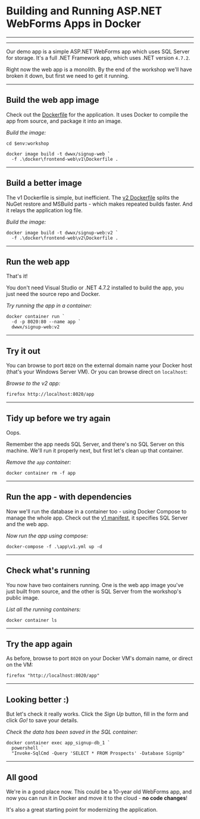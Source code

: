 ﻿# Building and Running ASP.NET WebForms Apps in Docker

---

<section data-background-image="/img/frontend/Slide1.png">

---

Our demo app is a simple ASP.NET WebForms app which uses SQL Server for storage. It's a full .NET Framework app, which uses .NET version `4.7.2`.

Right now the web app is a monolith. By the end of the workshop we'll have broken it down, but first we need to get it running.

---

## Build the web app image

Check out the [Dockerfile](./docker/frontend-web/v1/Dockerfile) for the application. It uses Docker to compile the app from source, and package it into an image.

_Build the image:_

```
cd $env:workshop

docker image build -t dwwx/signup-web `
  -f .\docker\frontend-web\v1\Dockerfile .
```

---

## Build a better image

The v1 Dockerfile is simple, but inefficient. The [v2 Dockerfile](./docker/frontend-web/v2/Dockerfile) splits the NuGet restore and MSBuild parts - which makes repeated builds faster. And it relays the application log file.

_Build the image:_

```
docker image build -t dwwx/signup-web:v2 `
  -f .\docker\frontend-web\v2\Dockerfile .
```

---

## Run the web app

That's it! 

You don't need Visual Studio or .NET 4.7.2 installed to build the app, you just need the source repo and Docker. 

_Try running the app in a container:_

```
docker container run `
  -d -p 8020:80 --name app `
  dwwx/signup-web:v2
```

---

## Try it out

You can browse to port `8020` on the external domain name your Docker host (that's your Windows Server VM). Or you can browse direct on `localhost`:

_Browse to the v2 app:_

```
firefox http://localhost:8020/app
```

---

## Tidy up before we try again

Oops. 

Remember the app needs SQL Server, and there's no SQL Server on this machine. We'll run it properly next, but first let's clean up that container. 

_Remove the `app` container:_

```
docker container rm -f app
```

---

## Run the app - with dependencies

Now  we'll run the database in a container too - using Docker Compose to manage the whole app. Check out the [v1 manifest](./app/v1.yml), it specifies SQL Server and the web app. 

_Now run the app using compose:_

```
docker-compose -f .\app\v1.yml up -d
```

---

## Check what's running

You now have two containers running. One is the web app image you've just built from source, and the other is SQL Server from the workshop's public image.

_List all the running containers:_

```
docker container ls
```

---

## Try the app again

As before, browse to port `8020` on your Docker VM's domain name, or direct on the VM:

```
firefox "http://localhost:8020/app"
```

---

## Looking better :) 

But let's check it really works. Click the _Sign Up_ button, fill in the form and click _Go!_ to save your details.

_Check the data has been saved in the SQL container:_

```
docker container exec app_signup-db_1 `
  powershell `
  "Invoke-SqlCmd -Query 'SELECT * FROM Prospects' -Database SignUp"
```

---

## All good

We're in a good place now. This could be a 10-year old WebForms app, and now you can run it in Docker and move it to the cloud - **no code changes**!

It's also a great starting point for modernizing the application.
